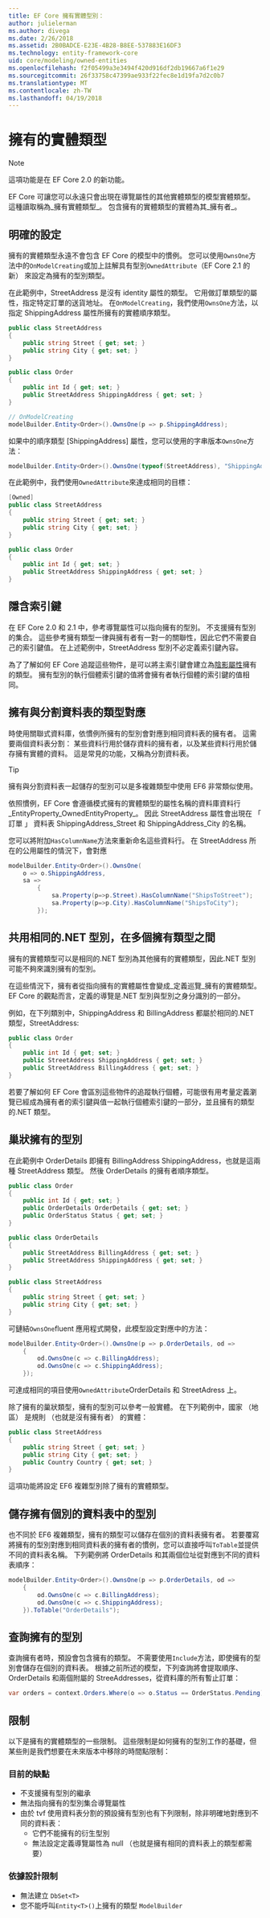 ```yaml
---
title: EF Core 擁有實體型別：
author: julielerman
ms.author: divega
ms.date: 2/26/2018
ms.assetid: 2B0BADCE-E23E-4B28-B8EE-537883E16DF3
ms.technology: entity-framework-core
uid: core/modeling/owned-entities
ms.openlocfilehash: f2f05499a3e3494f420d916df2db19667a6f1e29
ms.sourcegitcommit: 26f33758c47399ae933f22fec8e1d19fa7d2c0b7
ms.translationtype: MT
ms.contentlocale: zh-TW
ms.lasthandoff: 04/19/2018
---
```

# <a name="owned-entity-types"></a>擁有的實體類型

>[!NOTE]
> 這項功能是在 EF Core 2.0 的新功能。

EF Core 可讓您可以永遠只會出現在導覽屬性的其他實體類型的模型實體類型。 這種讀取稱為_擁有實體類型_。 包含擁有的實體類型的實體為其_擁有者_。

## <a name="explicit-configuration"></a>明確的設定

擁有的實體類型永遠不會包含 EF Core 的模型中的慣例。 您可以使用`OwnsOne`方法中的`OnModelCreating`或加上註解具有型別`OwnedAttribute`（EF Core 2.1 的新） 來設定為擁有的型別類型。

在此範例中，StreetAddress 是沒有 identity 屬性的類型。 它用做訂單類型的屬性，指定特定訂單的送貨地址。 在`OnModelCreating`，我們使用`OwnsOne`方法，以指定 ShippingAddress 屬性所擁有的實體順序類型。

``` csharp
public class StreetAddress
{
    public string Street { get; set; }
    public string City { get; set; }
}

public class Order
{
    public int Id { get; set; }
    public StreetAddress ShippingAddress { get; set; }
}

// OnModelCreating
modelBuilder.Entity<Order>().OwnsOne(p => p.ShippingAddress);
```

如果中的順序類型 [ShippingAddress] 屬性，您可以使用的字串版本`OwnsOne`方法：

``` csharp
modelBuilder.Entity<Order>().OwnsOne(typeof(StreetAddress), "ShippingAddress");
```

在此範例中，我們使用`OwnedAttribute`來達成相同的目標：

``` csharp
[Owned]
public class StreetAddress
{
    public string Street { get; set; }
    public string City { get; set; }
}

public class Order
{
    public int Id { get; set; }
    public StreetAddress ShippingAddress { get; set; }
}
```

## <a name="implicit-keys"></a>隱含索引鍵

在 EF Core 2.0 和 2.1 中，參考導覽屬性可以指向擁有的型別。 不支援擁有型別的集合。 這些參考擁有類型一律與擁有者有一對一的關聯性，因此它們不需要自己的索引鍵值。 在上述範例中，StreetAddress 型別不必定義索引鍵內容。  

為了了解如何 EF Core 追蹤這些物件，是可以將主索引鍵會建立為[陰影屬性](xref:core/modeling/shadow-properties)擁有的類型。 擁有型別的執行個體索引鍵的值將會擁有者執行個體的索引鍵的值相同。      

## <a name="mapping-owned-types-with-table-splitting"></a>擁有與分割資料表的類型對應

時使用關聯式資料庫，依慣例所擁有的型別會對應到相同資料表的擁有者。 這需要兩個資料表分割： 某些資料行用於儲存資料的擁有者，以及某些資料行用於儲存擁有實體的資料。 這是常見的功能，又稱為分割資料表。

> [!TIP]
> 擁有與分割資料表一起儲存的型別可以是多複雜類型中使用 EF6 非常類似使用。

依照慣例，EF Core 會遵循模式擁有的實體類型的屬性名稱的資料庫資料行_EntityProperty_OwnedEntityProperty_。 因此 StreetAddress 屬性會出現在 「 訂單 」 資料表 ShippingAddress_Street 和 ShippingAddress_City 的名稱。

您可以將附加`HasColumnName`方法來重新命名這些資料行。 在 StreetAddress 所在的公用屬性的情況下，會對應

``` csharp
modelBuilder.Entity<Order>().OwnsOne(
    o => o.ShippingAddress,
    sa =>
        {
            sa.Property(p=>p.Street).HasColumnName("ShipsToStreet");
            sa.Property(p=>p.City).HasColumnName("ShipsToCity");
        });
```

## <a name="sharing-the-same-net-type-among-multiple-owned-types"></a>共用相同的.NET 型別，在多個擁有類型之間

擁有的實體類型可以是相同的.NET 型別為其他擁有的實體類型，因此.NET 型別可能不夠來識別擁有的型別。

在這些情況下，擁有者從指向擁有的實體屬性會變成_定義巡覽_擁有的實體類型。 EF Core 的觀點而言，定義的導覽是.NET 型別與型別之身分識別的一部分。   

例如，在下列類別中，ShippingAddress 和 BillingAddress 都屬於相同的.NET 類型，StreetAddress:

``` csharp
public class Order
{
    public int Id { get; set; }
    public StreetAddress ShippingAddress { get; set; }
    public StreetAddress BillingAddress { get; set; }
}
```

若要了解如何 EF Core 會區別這些物件的追蹤執行個體，可能很有用考量定義瀏覽已經成為擁有者的索引鍵與值一起執行個體索引鍵的一部分，並且擁有的類型的.NET 類型。

## <a name="nested-owned-types"></a>巢狀擁有的型別

在此範例中 OrderDetails 即擁有 BillingAddress ShippingAddress，也就是這兩種 StreetAddress 類型。 然後 OrderDetails 的擁有者順序類型。

``` csharp
public class Order
{
    public int Id { get; set; }
    public OrderDetails OrderDetails { get; set; }
    public OrderStatus Status { get; set; }
}

public class OrderDetails
{
    public StreetAddress BillingAddress { get; set; }
    public StreetAddress ShippingAddress { get; set; }
}

public class StreetAddress
{
    public string Street { get; set; }
    public string City { get; set; }
}
```

可鏈結`OwnsOne`fluent 應用程式開發，此模型設定對應中的方法：

``` csharp
modelBuilder.Entity<Order>().OwnsOne(p => p.OrderDetails, od =>
    {
        od.OwnsOne(c => c.BillingAddress);
        od.OwnsOne(c => c.ShippingAddress);
    });
```

可達成相同的項目使用`OwnedAttribute`OrderDetails 和 StreetAdress 上。

除了擁有的巢狀類型，擁有的型別可以參考一般實體。 在下列範例中，國家 （地區） 是規則 （也就是沒有擁有者） 的實體：

``` csharp
public class StreetAddress
{
    public string Street { get; set; }
    public string City { get; set; }
    public Country Country { get; set; }
}
```

這項功能將設定 EF6 複雜型別除了擁有的實體類型。

## <a name="storing-owned-types-in-separate-tables"></a>儲存擁有個別的資料表中的型別

也不同於 EF6 複雜類型，擁有的類型可以儲存在個別的資料表擁有者。 若要覆寫將擁有的型別對應到相同資料表的擁有者的慣例，您可以直接呼叫`ToTable`並提供不同的資料表名稱。 下列範例將 OrderDetails 和其兩個位址從對應到不同的資料表順序：

``` csharp
modelBuilder.Entity<Order>().OwnsOne(p => p.OrderDetails, od =>
    {
        od.OwnsOne(c => c.BillingAddress);
        od.OwnsOne(c => c.ShippingAddress);
    }).ToTable("OrderDetails");
```

## <a name="querying-owned-types"></a>查詢擁有的型別

查詢擁有者時，預設會包含擁有的類型。 不需要使用`Include`方法，即使擁有的型別會儲存在個別的資料表。 根據之前所述的模型，下列查詢將會提取順序、 OrderDetails 和兩個附屬的 StreeAddresses，從資料庫的所有暫止訂單：

``` csharp
var orders = context.Orders.Where(o => o.Status == OrderStatus.Pending);
```  

## <a name="limitations"></a>限制

以下是擁有的實體類型的一些限制。 這些限制是如何擁有的型別工作的基礎，但某些則是我們想要在未來版本中移除的時間點限制：

### <a name="current-shortcomings"></a>目前的缺點
- 不支援擁有型別的繼承
- 無法指向擁有的型別集合導覽屬性
- 由於 tvf 使用資料表分割的預設擁有型別也有下列限制，除非明確地對應到不同的資料表：
   - 它們不能擁有的衍生型別
   - 無法設定定義導覽屬性為 null （也就是擁有相同的資料表上的類型都需要）

### <a name="by-design-restrictions"></a>依據設計限制
- 無法建立 `DbSet<T>`
- 您不能呼叫`Entity<T>()`上擁有的類型 `ModelBuilder`

